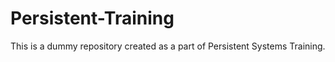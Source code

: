 # Persistent-Training

This is a dummy repository created as a part of Persistent Systems Training.
